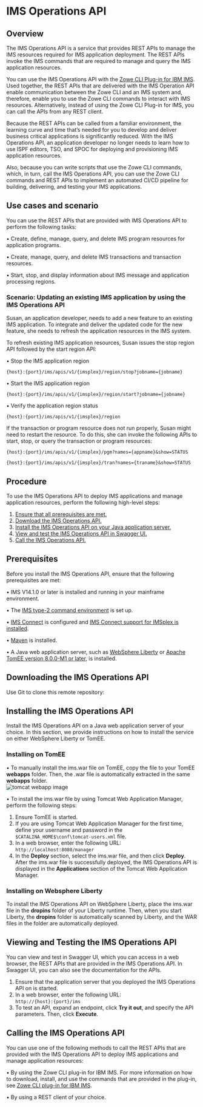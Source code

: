 # IMS Operations API

## Overview

The IMS Operations API is a service that provides REST APIs to manage the IMS resources required for IMS application deployment. The REST APIs invoke the IMS commands that are required to manage and query the IMS application resources.

You can use the IMS Operations API with the [Zowe CLI Plug-in for IBM IMS](https://github.com/zowe/zowe-cli-ims-plugin). Used together, the REST APIs that are delivered with the IMS Operation API enable communication between the Zowe CLI and an IMS system and, therefore, enable you to use the Zowe CLI commands to interact with IMS resources. Alternatively, instead of using the Zowe CLI Plug-in for IMS, you can call the APIs from any REST client. 

Because the REST APIs can be called from a familiar environment, the learning curve and time that’s needed for you to develop and deliver business critical applications is significantly reduced. With the IMS Operations API, an application developer no longer needs to learn how to use ISPF editors, TSO, and SPOC for deploying and provisioning IMS application resources. 

Also, because you can write scripts that use the Zowe CLI commands, which, in turn, call the IMS Operations API, you can use the Zowe CLI commands and REST APIs to implement an automated CI/CD pipeline for building, delivering, and testing your IMS applications. 

## Use cases and scenario

You can use the REST APIs that are provided with IMS Operations API to perform the following tasks:

•	Create, define, manage, query, and delete IMS program resources for application programs.

•	Create, manage, query, and delete IMS transactions and transaction resources.

•	Start, stop, and display information about IMS message and application processing regions.

### Scenario: Updating an existing IMS application by using the IMS Operations API

Susan, an application developer, needs to add a new feature to an existing IMS application. To integrate and deliver the updated code for the new feature, she needs to refresh the application resources in the IMS system. 

To refresh existing IMS application resources, Susan issues the stop region API followed by the start region API:

•	Stop the IMS application region
<p><t><code>{host}:{port}/ims/apis/v1/{imsplex}/region/stop?jobname={jobname}</code>

•	Start the IMS application region
<p><t><code>{host}:{port}/ims/apis/v1/{imsplex}/region/start?jobname={jobname}</code>

•	Verify the application region status
<p><t><code>{host}:{port}/ims/apis/v1/{imsplex}/region</code>

If the transaction or program resource does not run properly, Susan might need to restart the resource. To do this, she can invoke the following APIs to start, stop, or query the transaction or program resources:

<p><t><code>{host}:{port}/ims/apis/v1/{imsplex}/pgm?names={appname}&show=STATUS</code>

<p><t><code>{host}:{port}/ims/apis/v1/{imsplex}/tran?names={traname}&show=STATUS</code>
  
## Procedure

To use the IMS Operations API to deploy IMS applications and manage application resources, perform the following high-level steps:

1.	[Ensure that all prerequisites are met.](#prerequisites)
2.	[Download the IMS Operations API.](#downloading-the-ims-operations-api)
3.	[Install the IMS Operations API on your Java application server.](#installing-the-ims-operations-api)
4.	[View and test the IMS Operations API in Swagger UI.](#viewing-and-testing-the-ims-operations-api)
5.	[Call the IMS Operations API.](#calling-the-ims-operations-api)

## Prerequisites

Before you install the IMS Operations API, ensure that the following prerequisites are met:

•	IMS V14.1.0 or later is installed and running in your mainframe environment.

•	The [IMS type-2 command environment](https://www.ibm.com/support/knowledgecenter/en/SSEPH2_15.1.0/com.ibm.ims15.doc.sag/system_intro/ims_typ2cmdenvion.htm) is set up.

•	[IMS Connect](https://www.ibm.com/support/knowledgecenter/en/SSEPH2_15.1.0/com.ibm.ims15.doc.ccg/ims_ct_intro.htm) is configured and [IMS Connect support for IMSplex is installed](https://www.ibm.com/support/knowledgecenter/en/SSEPH2_15.1.0/com.ibm.ims15.doc.ccg/ims_ct_imsplex_install.htm).

•	[Maven](https://maven.apache.org/) is installed.

•	A Java web application server, such as [WebSphere Liberty](https://developer.ibm.com/wasdev/downloads/download-latest-stable-websphere-liberty-runtime/) or [Apache TomEE version 8.0.0-M1 or later](http://tomee.apache.org/download-ng.html), is installed.

## Downloading the IMS Operations API

Use Git to clone this remote repository:




## Installing the IMS Operations API

Install the IMS Operations API on a Java web application server of your choice. In this section, we provide instructions on how to install the service on either WebSphere Liberty or TomEE. 

### Installing on TomEE

•	To manually install the ims.war file on TomEE, copy the file to your TomEE **webapps** folder. Then, the .war file is automatically extracted in the same **webapps** folder.  
![tomcat webapp image](https://github.ibm.com/ims/ims-operations-api/blob/master/wiki/tomcatwebapp.png)
 
 
•	To install the ims.war file by using Tomcat Web Application Manager, perform the following steps:

1.	Ensure TomEE is started.
2.	If you are using Tomcat Web Application Manager for the first time, define your username and password in the `$CATALINA_HOME$\conf\tomcat-users.xml` file.
3.	In a web browser, enter the following URL:  
   ```http://localhost:8080/manager```
4.	In the **Deploy** section, select the ims.war file, and then click **Deploy**. After the ims.war file is successfully deployed, the IMS Operations API is displayed in the **Applications** section of the Tomcat Web Application Manager.

### Installing on Websphere Liberty

To install the IMS Operations API on WebSphere Liberty, place the ims.war file in the **dropins** folder of your Liberty runtime. Then, when you start Liberty, the **dropins** folder is automatically scanned by Liberty, and the WAR files in the folder are automatically deployed.

## Viewing and Testing the IMS Operations API

You can view and test in Swagger UI, which you can access in a web browser, the REST APIs that are provided in the IMS Operations API. In Swagger UI, you can also see the documentation for the APIs.

1.	Ensure that the application server that you deployed the IMS Operations API on is started.
2.	In a web browser, enter the following URL:  
   ```http://{host}:{port}/ims```
3.	To test an API, expand an endpoint, click **Try it out**, and specify the API parameters. Then, click **Execute**.  


## Calling the IMS Operations API

You can use one of the following methods to call the REST APIs that are provided with the IMS Operations API to deploy IMS applications and manage application resources:

•	By using the Zowe CLI plug-in for IBM IMS. For more information on how to download, install, and use the commands that are provided in the plug-in, see [Zowe CLI plug-in for IBM IMS](https://github.com/zowe/zowe-cli-ims-plugin).

•	By using a REST client of your choice.
